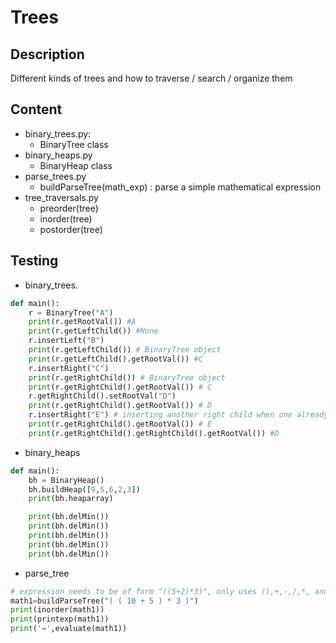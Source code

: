 # Trees
## Description
Different kinds of trees and how to traverse / search / organize them
## Content
* binary_trees.py:
    * BinaryTree class
* binary_heaps.py
    * BinaryHeap class
* parse_trees.py
    * buildParseTree(math_exp) : parse a simple mathematical expression
* tree_traversals.py
    * preorder(tree)
    * inorder(tree)
    * postorder(tree)

## Testing
* binary_trees.
```python
def main():
    r = BinaryTree("A")
    print(r.getRootVal()) #A
    print(r.getLeftChild()) #None
    r.insertLeft("B")
    print(r.getLeftChild()) # BinaryTree object
    print(r.getLeftChild().getRootVal()) #C
    r.insertRight("C")
    print(r.getRightChild()) # BinaryTree object
    print(r.getRightChild().getRootVal()) # C
    r.getRightChild().setRootVal("D")
    print(r.getRightChild().getRootVal()) # D
    r.insertRight("E") # inserting another right child when one already exists(D) would push D downward to be E's child
    print(r.getRightChild().getRootVal()) # E
    print(r.getRightChild().getRightChild().getRootVal()) #D
```
* binary_heaps
```python
def main():
    bh = BinaryHeap()
    bh.buildHeap([9,5,6,2,3])
    print(bh.heaparray) 

    print(bh.delMin())
    print(bh.delMin())
    print(bh.delMin())
    print(bh.delMin())
    print(bh.delMin())
```
* parse_tree
```python
# expression needs to be of form "((5+2)*3)", only uses (),+,-,/,*, and integer numbers
math1=buildParseTree("( ( 10 + 5 ) * 3 )")
print(inorder(math1))
print(printexp(math1))
print('=',evaluate(math1))
```